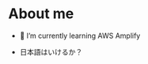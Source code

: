 # About me

- 🌱 I’m currently learning AWS Amplify

* 日本語はいけるか？

<!--
- 🔭 I’m currently working on ...
- 🌱 I’m currently learning ... AWS Amplify
- 👯 I’m looking to collaborate on ...
- 🤔 I’m looking for help with ...
- 💬 Ask me about ...
- 📫 How to reach me: ...
- 😄 Pronouns: ...
- ⚡ Fun fact: ...
-->
